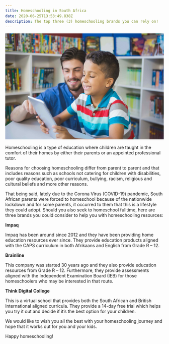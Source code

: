 ```yaml
---
title: Homeschooling in South Africa
date: 2020-06-25T13:53:49.838Z
description: The top three (3) homeschooling brands you can rely on!
---
```

![<img src="homeschooling.jpg" alt="father homeschooling his using tablet and iPad">](shutterstock_454940560-2_low-res.jpg "Dads Homeschooling")

Homeschooling is a type of education where children are taught in the comfort of their homes by either their parents or an appointed professional tutor.

Reasons for choosing homeschooling differ from parent to parent and that includes reasons such as schools not catering for children with disabilities, poor quality education, poor curriculum, bullying, racism, religious and cultural beliefs and more other reasons.

That being said, lately due to the Corona Virus (COVID-19) pandemic, South African parents were forced to homeschool because of the nationwide lockdown and for some parents, it occurred to them that this is a lifestyle they could adopt. Should you also seek to homeschool fulltime, here are three brands you could consider to help you with homeschooling resources:

**Impaq**

Impaq has been around since 2012 and they have been providing home education resources ever since. They provide education products aligned with the CAPS curriculum in both Afrikaans and English from Grade R – 12.

**Brainline**

This company was started 30 years ago and they also provide education resources from Grade R – 12. Furthermore, they provide assessments aligned with the Independent Examination Board (IEB) for those homeschoolers who may be interested in that route.

**Think Digital College**

This is a virtual school that provides both the South African and British International aligned curricula. They provide a 14-day free trial which helps you try it out and decide if it’s the best option for your children.

We would like to wish you all the best with your homeschooling journey and hope that it works out for you and your kids.

Happy homeschooling!